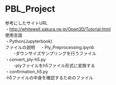 # PBL_Project
参考にしたサイトURL  
  ・http://whitewell.sakura.ne.jp/Open3D/Tutorial.html  
使用言語  
  ・Python(Jupyterbook)  
ファイルの説明
　・Ply_Preprocessing.ipynb  
　　-ダウンサイズサンプリングを行うファイル  
  ・convert_ply-h5.py  
　　-plyファイルをh5ファイル形式に変換する  
  ・confirmation_h5.py  
    -h5ファイルの中身を確認するためのファイル  


